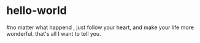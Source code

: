 # hello-world

#no matter what happend , just follow your heart, and make your life more wonderful.
that's all I want to tell you.
